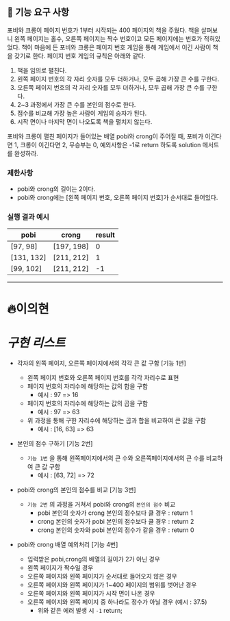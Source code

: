 ## 🚀 기능 요구 사항

포비와 크롱이 페이지 번호가 1부터 시작되는 400 페이지의 책을 주웠다. 책을 살펴보니 왼쪽 페이지는 홀수, 오른쪽 페이지는 짝수 번호이고 모든 페이지에는 번호가 적혀있었다. 책이 마음에 든 포비와 크롱은 페이지 번호 게임을 통해 게임에서 이긴 사람이 책을 갖기로 한다. 페이지 번호 게임의 규칙은 아래와 같다.

1. 책을 임의로 펼친다.
2. 왼쪽 페이지 번호의 각 자리 숫자를 모두 더하거나, 모두 곱해 가장 큰 수를 구한다.
3. 오른쪽 페이지 번호의 각 자리 숫자를 모두 더하거나, 모두 곱해 가장 큰 수를 구한다.
4. 2~3 과정에서 가장 큰 수를 본인의 점수로 한다.
5. 점수를 비교해 가장 높은 사람이 게임의 승자가 된다.
6. 시작 면이나 마지막 면이 나오도록 책을 펼치지 않는다.

포비와 크롱이 펼친 페이지가 들어있는 배열 pobi와 crong이 주어질 때, 포비가 이긴다면 1, 크롱이 이긴다면 2, 무승부는 0, 예외사항은 -1로 return 하도록 solution 메서드를 완성하라.

### 제한사항

- pobi와 crong의 길이는 2이다.
- pobi와 crong에는 [왼쪽 페이지 번호, 오른쪽 페이지 번호]가 순서대로 들어있다.

### 실행 결과 예시

| pobi       | crong      | result |
| ---------- | ---------- | ------ |
| [97, 98]   | [197, 198] | 0      |
| [131, 132] | [211, 212] | 1      |
| [99, 102]  | [211, 212] | -1     |

---

# 🔥이의현

# _구현 리스트_

- 각자의 왼쪽 페이지, 오른쪽 페이지에서의 각각 큰 값 구함 [기능 1번]

  - 왼쪽 페이지 번호와 오른쪽 페이지 번호를 각각 자리수로 표현
  - 페이지 번호의 자리수에 해당하는 값의 합을 구함
    - 예시 : 97 => 16
  - 페이지 번호의 자리수에 해당하는 값의 곱을 구함
    - 예시 : 97 => 63
  - 위 과정을 통해 구한 자리수에 해당하는 곱과 합을 비교하여 큰 값을 구함
    - 예시 : [16, 63] => 63

- 본인의 점수 구하기 [기능 2번]

  - `기능 1번` 을 통해 왼쪽페이지에서의 큰 수와 오른쪽페이지에서의 큰 수를 비교하여 큰 값 구함
    - 예시 : [63, 72] => 72

- pobi와 crong의 본인의 점수를 비교 [기능 3번]

  - `기능 2번` 의 과정을 거쳐서 pobi와 crong의 `본인의 점수` 비교
    - pobi 본인의 숫자가 crong 본인의 점수보다 클 경우 : return 1
    - crong 본인의 숫자가 pobi 본인의 점수보다 클 경우 : return 2
    - crong 본인의 숫자와 pobi 본인의 점수가 같을 경우 : return 0

- pobi와 crong 배열 예외처리 [기능 4번]

  - 입력받은 pobi,crong의 배열의 길이가 2가 아닌 경우
  - 왼쪽 페이지가 짝수일 경우
  - 오른쪽 페이지와 왼쪽 페이지가 순서대로 들어오지 않은 경우
  - 오른쪽 페이지와 왼쪽 페이지가 1~400 페이지의 범위를 벗어난 경우
  - 오른쪽 페이지와 왼쪽 페이지가 시작 면이 나온 경우
  - 오른쪽 페이지와 왼쪽 페이지 중 하나라도 정수가 아닐 경우 (예시 : 37.5)
    - 위와 같은 에러 발생 시 `-1` return;
